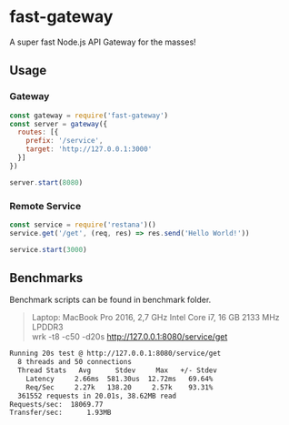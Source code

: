# fast-gateway
A super fast Node.js API Gateway for the masses!  

## Usage
### Gateway
```js
const gateway = require('fast-gateway')
const server = gateway({
  routes: [{
    prefix: '/service',
    target: 'http://127.0.0.1:3000'
  }]
})

server.start(8080)
```
### Remote Service
```js
const service = require('restana')()
service.get('/get', (req, res) => res.send('Hello World!'))

service.start(3000)
```

## Benchmarks
Benchmark scripts can be found in benchmark folder.
> Laptop: MacBook Pro 2016, 2,7 GHz Intel Core i7, 16 GB 2133 MHz LPDDR3  
> wrk -t8 -c50 -d20s http://127.0.0.1:8080/service/get
```bash
Running 20s test @ http://127.0.0.1:8080/service/get
  8 threads and 50 connections
  Thread Stats   Avg      Stdev     Max   +/- Stdev
    Latency     2.66ms  581.30us  12.72ms   69.64%
    Req/Sec     2.27k   138.20     2.57k    93.31%
  361552 requests in 20.01s, 38.62MB read
Requests/sec:  18069.77
Transfer/sec:      1.93MB
```
